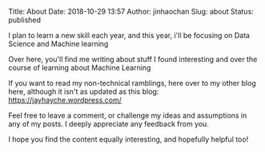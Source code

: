 Title: About
Date: 2018-10-29 13:57
Author: jinhaochan
Slug: about
Status: published

<!-- wp:paragraph -->

I plan to learn a new skill each year, and this year, i'll be focusing on Data Science and Machine learning

<!-- /wp:paragraph -->

<!-- wp:paragraph -->

Over here, you'll find me writing about stuff I found interesting and over the course of learning about Machine Learning

<!-- /wp:paragraph -->

<!-- wp:paragraph -->

If you want to read my non-technical ramblings, here over to my other blog here, although it isn't as updated as this blog: <https://jayhayche.wordpress.com/>

<!-- /wp:paragraph -->

<!-- wp:paragraph -->

Feel free to leave a comment, or challenge my ideas and assumptions in any of my posts. I deeply appreciate any feedback from you.

<!-- /wp:paragraph -->

<!-- wp:paragraph -->

I hope you find the content equally interesting, and hopefully helpful too!

<!-- /wp:paragraph -->
